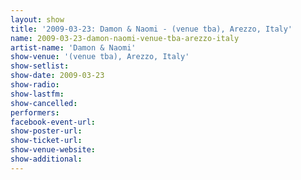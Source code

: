 ```yaml
---
layout: show
title: '2009-03-23: Damon & Naomi - (venue tba), Arezzo, Italy'
name: 2009-03-23-damon-naomi-venue-tba-arezzo-italy
artist-name: 'Damon & Naomi'
show-venue: '(venue tba), Arezzo, Italy'
show-setlist: 
show-date: 2009-03-23
show-radio: 
show-lastfm: 
show-cancelled: 
performers: 
facebook-event-url: 
show-poster-url: 
show-ticket-url: 
show-venue-website: 
show-additional: 
---
```


